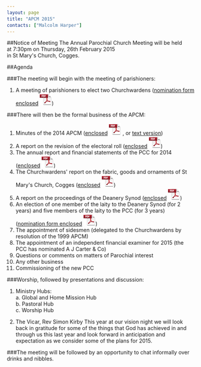 ```yaml
---
layout: page
title: "APCM 2015"
contacts: ["Malcolm Harper"]
---
```

##Notice of Meeting
The Annual Parochial Church Meeting will be held<br>
at 7:30pm on Thursday, 26th February 2015<br>
in St Mary's Church, Cogges.

##Agenda

###The meeting will begin with the meeting of parishioners:
1. A meeting of parishioners to elect two Churchwardens
([nomination form enclosed](http://media.coggesparish.com/apcm/2015/Nomination%20of%20Churchwarden.pdf "Opens link to the 'Nomination of Churchwarden' pdf document.") ![PDF](/images/pdficon_large.png)) 

###There will then be the formal business of the APCM:
1. Minutes of the 2014 APCM
([enclosed](http://media.coggesparish.com/apcm/2015/Apcm14_minutes.pdf "Opens link to the 'Apcm14_minutes' pdf document.") ![PDF](/images/pdficon_large.png) , or [text version](http://media.coggesparish.com/apcm/2015/Apcm14_minutes.html "Opens link to the 'Apcm14_minutes' page."))
2. A report on the revision of the electoral roll
([enclosed](http://media.coggesparish.com/apcm/2015/Electoral%20Roll%20Report%202015.pdf "Opens link to the 'Electoral Roll Report 2015' pdf document.") ![PDF](/images/pdficon_large.png))
3. The annual report and financial statements of the PCC for 2014
([enclosed](http://media.coggesparish.com/apcm/2015/AR+FS_2014.pdf "Opens link to the 'AR+FS_2014' pdf document.") ![PDF](/images/pdficon_large.png))
4. The Churchwardens' report on the fabric, goods and ornaments of St Mary's Church, Cogges
([enclosed](http://media.coggesparish.com/apcm/2015/2015%20CW%20Report%20Goods%20Ornaments%20and%20Fabric.pdf "Opens link to the '2015 CW Report Goods Ornaments and Fabric' pdf document.") ![PDF](/images/pdficon_large.png))
5. A report on the proceedings of the Deanery Synod
([enclosed](http://media.coggesparish.com/apcm/2015/Deanery%20Synod%20Report%20for%20APCM%202015.pdf "Opens link to the 'Deanery Synod Report for APCM 2015' pdf document.") ![PDF](/images/pdficon_large.png)) 
6. An election of one member of the laity to the Deanery Synod (for 2 years) and five members of the laity to the PCC (for 3 years)
([nomination form enclosed](http://media.coggesparish.com/apcm/2015/Nomination%20for%20Synod%20or%20PCC.pdf "Opens link to the 'Nomination for Synod or PCC' pdf document.") ![PDF](/images/pdficon_large.png)) 
7. The appointment of sidesmen (delegated to the Churchwardens by resolution of the 1999 APCM)
8. The appointment of an independent financial examiner for 2015 (the PCC has nominated A J Carter & Co)
9. Questions or comments on matters of Parochial interest
10. Any other business
11. Commissioning of the new PCC

###Worship, followed by presentations and discussion:
1. Ministry Hubs:<br>
 a. Global and Home Mission Hub<br>
 b. Pastoral Hub<br>
 c. Worship Hub

2. The Vicar, Rev Simon Kirby
This year at our vision night we will look back in gratitude for some of the things that God has achieved in and through us this last year and look forward in anticipation and expectation as we consider some of the plans for 2015.

###The meeting will be followed by an opportunity to chat informally over drinks and nibbles.
